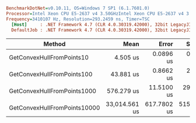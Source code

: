 ``` ini

BenchmarkDotNet=v0.10.11, OS=Windows 7 SP1 (6.1.7601.0)
Processor=Intel Xeon CPU E5-2637 v4 3.50GHzIntel Xeon CPU E5-2637 v4 3.50GHz, ProcessorCount=16
Frequency=3410107 Hz, Resolution=293.2459 ns, Timer=TSC
  [Host]     : .NET Framework 4.7 (CLR 4.0.30319.42000), 32bit LegacyJIT-v4.7.2117.0
  DefaultJob : .NET Framework 4.7 (CLR 4.0.30319.42000), 32bit LegacyJIT-v4.7.2117.0


```
|                       Method |          Mean |       Error |      StdDev |        Median |    Gen 0 |    Gen 1 |    Gen 2 |  Allocated |
|----------------------------- |--------------:|------------:|------------:|--------------:|---------:|---------:|---------:|-----------:|
|    GetConvexHullFromPoints10 |      4.505 us |   0.0896 us |   0.1706 us |      4.551 us |   0.6180 |        - |        - |     3.2 KB |
|   GetConvexHullFromPoints100 |     43.881 us |   0.8662 us |   2.3270 us |     44.133 us |   2.9297 |        - |        - |   15.19 KB |
|  GetConvexHullFromPoints1000 |    576.279 us |  11.5100 us |  29.7110 us |    556.423 us |  25.3906 |   0.9766 |        - |  134.86 KB |
| GetConvexHullFromPoints10000 | 33,014.561 us | 617.7802 us | 515.8744 us | 33,155.430 us | 250.0000 | 125.0000 | 125.0000 | 1233.61 KB |
